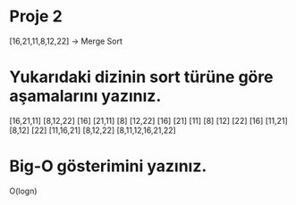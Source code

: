 # Proje 2
[16,21,11,8,12,22] -> Merge Sort

# Yukarıdaki dizinin sort türüne göre aşamalarını yazınız.

[16,21,11]  [8,12,22]
[16]    [21,11]      [8]    [12,22]
[16]    [21]    [11]      [8]    [12]  [22]
[16]    [11,21]     [8,12]  [22]
[11,16,21]  [8,12,22]
[8,11,12,16,21,22]


# Big-O gösterimini yazınız.
O(logn)
